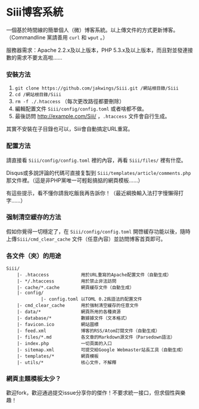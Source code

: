 Siii博客系統
============

一個基於時間線的簡單個人（微）博客系統。以上傳文件的方式更新博客。（Commandline 黨請善用 `curl` 和 `wput` 。）

服務器需求：Apache 2.2.x及以上版本，PHP 5.3.x及以上版本，而且對並發連接數的需求不要太高啦……

### 安裝方法

1. `git clone https://github.com/jakwings/Siii.git /網站根目錄/Siii`
2. `cd /網站根目錄/Siii`
3. `rm -f ./.htaccess` （每次更改路徑都要刪除）
4. 編輯配置文件 `Siii/config/config.toml` 或者啥都不做。
5. 最後訪問 http://example.com/Siii/ ，`.htaccess` 文件會自行生成。

其實不安裝在子目錄也可以，Siii會自動搞定URL重寫。

### 配置方法

請直接看 `Siii/config/config.toml` 裡的內容，再看 `Siii/files/` 裡有什麼。

Disqus或多說評論的代碼可直接复製到 `Siii/templates/article/comments.php` 那文件裡。（這是非PHP黨唯一可輕鬆搞掂的網頁模板……）

有這些提示，看不懂你請我吃飯我再告訴你！（最近綱換輸入法打字慢懶得打字……）

### 强制清空緩存的方法

假如你覺得一切穩定了，在 `Siii/config/config.toml` 開啓緩存功能以後，隨時上傳 `Siii/cmd_clear_cache` 文件（任意內容）並訪問博客首頁即可。

### 各文件（夾）的用途

```
Siii/
    |- .htaccess            用於URL重寫的Apache配置文件（自動生成）
    |- */.htaccess          用於禁止非法訪問
    |- cache/*.cache        網頁緩存文件（自動生成）
    |- config/
             |- config.toml 以TOML 0.2爲語法的配置文件
    |- cmd_clear_cache      用於强制清空緩存的任意文件
    |- data/*               網頁所用的各種資源
    |- database/*           數據據文件（文本格式）
    |- favicon.ico          網站圖標
    |- feed.xml             博客的RSS/Atom訂閱文件（自動生成）
    |- files/*.md           各文章的Markdown源文件（Parsedown語法）
    |- index.php            一切頁面的入口
    |- sitemap.xml          可提交給Google Webmaster站長工具（自動生成）
    |- templates/*          網頁模板
    |- utils/*              核心文件，不解釋
```

### 網頁主題模板太少？

歡迎fork，歡迎通過提交issue分享你的傑作！不要求統一接口，但求個性與樂趣！